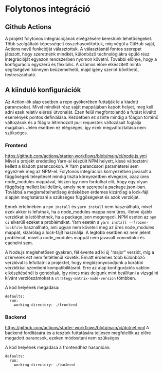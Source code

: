 # Folytonos integráció 

## Github Actions
A projekt folytonos integrációjának elvégzésére kerestünk lehetőségeket. Több szolgáltató képességeit összehasonlítottuk, míg végül a GitHub saját, Actions nevű funkcióját választottuk. A választásnál fontos szerepet játszott, hogy szeretnénk mindkét, különböző technológiákra épülő rész integrációját egyazon rendszerben nyomon követni. További előnye, hogy a konfiguráció egyszerű és flexibilis. A számos előre elkészített minta segítségével könnyen beüzemelhető, majd igény szerint bővíthető, testreszabható.

## A kiinduló konfigurációk
Az Action-ök alap esetben a repo gyökerében futtatják le a kiadott parancsokat. Mivel mindkét rész saját mappájában kapott helyet, meg kell adni ezek relatív elérési útvonalát. 
Ezen felül megfontolandó a futást kiváltó események pontos definiálása. Kezdetben ez szinte mindig a főágon történő változások és a főágra létrehozott pull requestek változásait foglalja magában. Jelen esetben ez elégséges, így ezek megváltoztatása nem szükséges.

### Frontend
https://github.com/actions/starter-workflows/blob/main/ci/node.js.yml
Mivel a projekt eredetileg Yarn-al készült NPM helyett, kissé változtatni kellett a kiadott parancsokon. A Yarn parancssori paraméterei sem egyeznek meg az NPM-el. 
Folytonos integrációs környezetben javasolt a függőségek telepítését mindig tiszta környezetben elvégezni, azaz üres node_modules mappával, hiszen így nem fordulhat elő, hogy egy olyan függőség mellett buildelünk, amely nem szerepel a package.json-ban. Továbbá a megismételhetőség érdekében érdemes kizárólag a lock-fájl alapján meghatározni a szükséges függőségeket és azok verzióját.

Ennek értelmében a `npm install` és `yarn install` nem használható, mivel ezek akkor is lefutnak, ha a node_modules mappa nem üres, illetve újabb verziókat is letölthetnek, ha a package.json megengedi. NPM esetén az `npm ci` elkerüli ezeket a problémákat. Yarn esetén a `yarn install --frozen-lockfile` használható, ami ugyan nem követeli meg az üres node_modules mappát, kizárólag a lock-fájlt használja. A legtöbb esetben ez nem jelent problémát, mivel a node_modules mappát nem javasolt commitolni és cachelni sem.

A Node.js meglehetősen gyakran, fél évente ad ki új "major" verziót, míg a szerverek ezt nem feltétlenül követik. Emiatt érdemes több különböző verzióval is lefuttatni a projektet, hogy megbizonyosodjunk a korábbi verziókkal szembeni kompatibilitásról. Erre az alap konfigurációs sablon elkészítésénél is gondoltak, így nincs más dolgunk mint beállítani a vizsgálni kívánt verziószámokat a `strategy-matrix-node-version` tömbben.

A kód helyének megadása:
```
defaults:
  run:
    working-directory: ./frontend
```
### Backend
https://github.com/actions/starter-workflows/blob/main/ci/dotnet.yml
A backend fordítására és a tesztek futtatására teljesen megfelelők az előre megadott parancsok, ezeken módosítani nem szükséges.

A kód helyének megadása a frontendhez hasonlóan:
```
defaults:
  run:
    working-directory: ./backend
```
